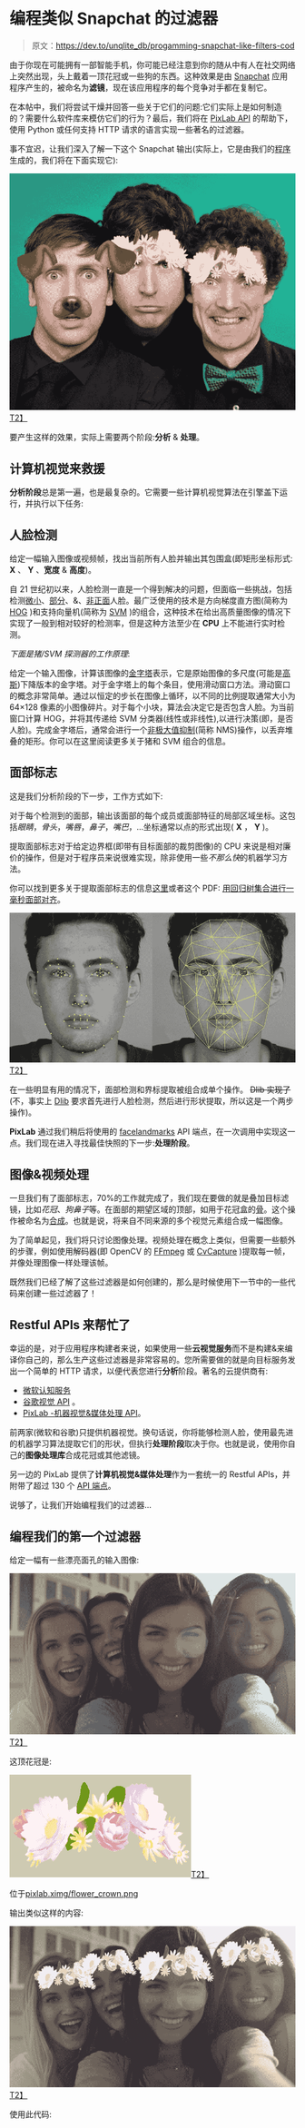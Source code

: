 # 编程类似 Snapchat 的过滤器

> 原文：<https://dev.to/unqlite_db/progamming-snapchat-like-filters-cod>

由于你现在可能拥有一部智能手机，你可能已经注意到你的随从中有人在社交网络上突然出现，头上戴着一顶花冠或一些狗的东西。这种效果是由 [Snapchat](https://www.snapchat.com) 应用程序产生的，被命名为**滤镜**，现在该应用程序的每个竞争对手都在复制它。

在本帖中，我们将尝试干燥并回答一些关于它们的问题:它们实际上是如何制造的？需要什么软件库来模仿它们的行为？最后，我们将在 [PixLab API](https://pixlab.io/start) 的帮助下，使用 Python 或任何支持 HTTP 请求的语言实现一些著名的过滤器。

事不宜迟，让我们深入了解一下这个 Snapchat 输出(实际上，它是由我们的[程序](https://gist.github.com/symisc/b11b38ffea4feb3a3f3299e555d72358)生成的，我们将在下面实现它):

[![snap filters](img/b508084649110ded1c66a955959c3d52.png)T2】](https://res.cloudinary.com/practicaldev/image/fetch/s--b5VhId7s--/c_limit%2Cf_auto%2Cfl_progressive%2Cq_auto%2Cw_880/https://pixlab.ximg/snap_dg2.jpg)

要产生这样的效果，实际上需要两个阶段:**分析** & **处理**。

## 计算机视觉来救援

**分析阶段**总是第一遍，也是最复杂的。它需要一些计算机视觉算法在引擎盖下运行，并执行以下任务:

## 人脸检测

给定一幅输入图像或视频帧，找出当前所有人脸并输出其包围盒(即矩形坐标形式: **X** 、 **Y** 、**宽度** & **高度**)。

自 21 世纪初以来，人脸检测一直是一个得到解决的问题，但面临一些挑战，包括检测[微小](https://arxiv.org/pdf/1612.04402.pdf)、[部分](https://arxiv.org/pdf/1603.09364.pdf)、&、[非正面](http://ieeexplore.ieee.org/abstract/document/5459421/)人脸。最广泛使用的技术是方向梯度直方图(简称为 [HOG](https://en.wikipedia.org/wiki/Histogram_of_oriented_gradients) )和支持向量机(简称为 [SVM](https://en.wikipedia.org/wiki/Support_vector_machine) )的组合，这种技术在给出高质量图像的情况下实现了一般到相对较好的检测率，但是这种方法至少在 **CPU** 上不能进行实时检测。

*下面是猪/SVM 探测器的工作原理*:

给定一个输入图像，计算该图像的[金字塔](https://en.wikipedia.org/wiki/Pyramid_%28image_processing%29)表示，它是原始图像的多尺度(可能是[高斯](http://docs.opencv.org/2.4/modules/imgproc/doc/filtering.html?highlight=pyrdown))下降版本的金字塔。对于金字塔上的每个条目，使用滑动窗口方法。滑动窗口的概念非常简单。通过以恒定的步长在图像上循环，以不同的比例提取通常大小为 64×128 像素的小图像碎片。对于每个小块，算法会决定它是否包含人脸。为当前窗口计算 HOG，并将其传递给 SVM 分类器(线性或非线性),以进行决策(即，是否人脸)。完成金字塔后，通常会进行一个[非极大值抑制](http://users.ecs.soton.ac.uk/msn/book/new_demo/nonmax/)(简称 NMS)操作，以丢弃堆叠的矩形。你可以在这里阅读更多关于猪和 SVM 组合的信息。

## 面部标志

这是我们分析阶段的下一步，工作方式如下:

对于每个检测到的面部，输出该面部的每个成员或面部特征的局部区域坐标。这包括*眼睛*，*骨头*，*嘴唇*，*鼻子*，*嘴巴*，...坐标通常以点的形式出现( **X** ， **Y** )。

提取面部标志对于给定边界框(即带有目标面部的裁剪图像)的 CPU 来说是相对廉价的操作，但是对于程序员来说很难实现，除非使用一些*不那么快*的机器学习方法。

你可以找到更多关于提取面部标志的信息[这里](http://www.learnopencv.com/facial-landmark-detection/)或者这个 PDF: [用回归树集合进行一毫秒面部对齐](http://www.cv-foundation.org/openaccess/content_cvpr_2014/papers/Kazemi_One_Millisecond_Face_2014_CVPR_paper.pdf)。

[![facial landmarks](img/19894c1765244568bf5c6cc71d9d1b22.png)T2】](https://res.cloudinary.com/practicaldev/image/fetch/s--q0VtNt3T--/c_limit%2Cf_auto%2Cfl_progressive%2Cq_auto%2Cw_880/https://petapixel.com/assets/uploads/2016/06/facialrecognition_1.jpg)

在一些明显有用的情况下，面部检测和界标提取被组合成单个操作。 ~~Dlib 实现了~~(不，事实上 [Dlib](http://dlib.net/face_landmark_detection_ex.cpp.html) 要求首先进行人脸检测，然后进行形状提取，所以这是一个两步操作)。

**PixLab** 通过我们稍后将使用的 [facelandmarks](https://pixlab.io/cmd?id=facelandmarks) API 端点，在一次调用中实现这一点。我们现在进入寻找最佳快照的下一步:**处理阶段**。

## 图像&视频处理

一旦我们有了面部标志，70%的工作就完成了，我们现在要做的就是叠加目标滤镜，比如*花冠*、*狗鼻子*等。在面部的期望区域的顶部，如用于花冠盒的<u>骨</u>。这个操作被命名为[合成](https://en.wikipedia.org/wiki/Compositing)。也就是说，将来自不同来源的多个视觉元素组合成一幅图像。

为了简单起见，我们将只讨论图像处理。视频处理在概念上类似，但需要一些额外的步骤，例如使用解码器(即 OpenCV 的 [FFmpeg](https://ffmpeg.org/) 或 [CvCapture](http://docs.opencv.org/2.4/modules/highgui/doc/reading_and_writing_images_and_video.html?highlight=cvcapture) )提取每一帧，并像处理图像一样处理该帧。

既然我们已经了解了这些过滤器是如何创建的，那么是时候使用下一节中的一些代码来创建一些过滤器了！

## Restful APIs 来帮忙了

幸运的是，对于应用程序构建者来说，如果使用一些**云视觉服务**而不是构建&来编译你自己的，那么生产这些过滤器是非常容易的。您所需要做的就是向目标服务发出一个简单的 HTTP 请求，以便代表您进行**分析**阶段。著名的云提供商有:

*   [微软认知服务](https://azure.microsoft.com/en-gb/services/cognitive-services/)
*   [谷歌视觉 API](https://cloud.google.com/vision/) 。
*   [PixLab -机器视觉&媒体处理 API](https://pixlab.io)。

前两家(微软和谷歌)只提供机器视觉。换句话说，你将能够检测人脸，使用最先进的机器学习算法提取它们的形状，但执行**处理阶段**取决于你。也就是说，使用你自己的**图像处理库**合成花冠或其他滤镜。

另一边的 PixLab 提供了**计算机视觉&媒体处理**作为一套统一的 Restful APIs，并附带了超过 130 个 [API 端点](https://pixlab.io/cmdls)。

说够了，让我们开始编程我们的过滤器...

## 编程我们的第一个过滤器

给定一幅有一些漂亮面孔的输入图像:

[![input picture](img/4fd19f150159634bbdb33d210eb30581.png)T2】](https://res.cloudinary.com/practicaldev/image/fetch/s--n8wCHdii--/c_limit%2Cf_auto%2Cfl_progressive%2Cq_auto%2Cw_880/https://pixlab.ximg/snap_ft.jpg)

这顶花冠是:

[![flower crown](img/cd702784586ba04782fe9a3dbcde0354.png)T2】](https://res.cloudinary.com/practicaldev/image/fetch/s--qDp0-g-i--/c_limit%2Cf_auto%2Cfl_progressive%2Cq_auto%2Cw_880/https://pixlab.ximg/flower_crown.png)

位于[pixlab.ximg/flower_crown.png](http://pixlab.ximg/flower_crown.png)

输出类似这样的内容:

[![out snap 1](img/de1564b9093c56194a38c97a06d27437.png)T2】](https://res.cloudinary.com/practicaldev/image/fetch/s--plcWS6Ek--/c_limit%2Cf_auto%2Cfl_progressive%2Cq_auto%2Cw_880/https://pixlab.ximg/snap_filter_crown.jpg)

使用此代码: